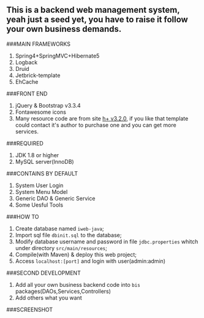 ## This is a backend web management system, yeah just a seed yet, you have to raise it follow your own business demands.

###MAIN FRAMEWORKS
1. Spring4+SpringMVC+Hibernate5
2. Logback
3. Druid
4. Jetbrick-template
5. EhCache

###FRONT END
1. jQuery & Bootstrap v3.3.4
2. Fontawesome icons
3. Many resource code are from site [h+ v3.2.0](http://www.zi-han.net/theme/hplus/), if you like that template could contact it's author to purchase one and you can get more services. 

###REQUIRED
1. JDK 1.8 or higher
2. MySQL server(InnoDB)

###CONTAINS BY DEFAULT
1. System User Login
2. System Menu Model
3. Generic DAO & Generic Service
4. Some Uesful Tools

###HOW TO
1. Create database named `iweb-java`;
2. Import sql file `dbinit.sql` to the database;
3. Modify database username and password in file `jdbc.properties` whitch under directory `src/main/resources`;
4. Compile(with Maven) & deploy this web project;
5. Access `localhost:[port]` and login with user(admin:admin)

###SECOND DEVELOPMENT
1. Add all your own business backend code into `bis` packages(DAOs,Services,Controllers)
2. Add others what you want


###SCREENSHOT

